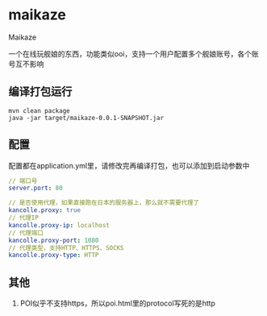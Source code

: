 # maikaze
Maikaze

一个在线玩舰娘的东西，功能类似ooi，支持一个用户配置多个舰娘账号，各个账号互不影响

## 编译打包运行
```shell
mvn clean package
java -jar target/maikaze-0.0.1-SNAPSHOT.jar
```
## 配置
配置都在application.yml里，请修改完再编译打包，也可以添加到启动参数中

```yaml
// 端口号
server.port: 80

// 是否使用代理，如果直接跑在日本的服务器上，那么就不需要代理了
kancolle.proxy: true
// 代理IP
kancolle.proxy-ip: localhost
// 代理端口
kancolle.proxy-port: 1080
// 代理类型，支持HTTP、HTTPS、SOCKS
kancolle.proxy-type: HTTP
```


## 其他

1. POI似乎不支持https，所以poi.html里的protocol写死的是http
